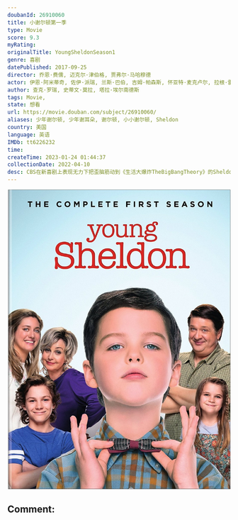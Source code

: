 ```yaml
---
doubanId: 26910060
title: 小谢尔顿第一季
type: Movie
score: 9.3
myRating: 
originalTitle: YoungSheldonSeason1
genre: 喜剧
datePublished: 2017-09-25
director: 乔恩·费儒, 迈克尔·津伯格, 贾弗尔·马哈穆德
actor: 伊恩·阿米蒂奇, 佐伊·派瑞, 兰斯·巴伯, 吉姆·帕森斯, 怀亚特·麦克卢尔, 拉根·雷沃德, 鲍勃·纽哈特, 蒙塔纳·乔丹, 安妮·波茨, 维勒莉·玛哈菲, 瑞克斯·林恩, 布赖恩·斯特帕尼克, 梅丽莎·唐, 弗兰西丝·康罗伊, 伊隆·马斯克, 杰森·亚历山大, 瑞安·方, 道克·法罗, 雷·利奥塔, 兰登·泰勒·克洛茨, 艾萨克·福克纳, undefined
author: 查克·罗瑞, 史蒂文·莫拉, 塔拉·埃尔南德斯
tags: Movie, 
state: 想看
url: https://movie.douban.com/subject/26910060/
aliases: 少年谢尔顿, 少年谢耳朵, 谢尔顿, 小小谢尔顿, Sheldon
country: 美国
language: 英语
IMDb: tt6226232
time: 
createTime: 2023-01-24 01:44:37
collectionDate: 2022-04-10
desc: CBS在新喜剧上表现无力下把歪脑筋动到《生活大爆炸TheBigBangTheory》的Sheldon身上，早前他们宣布开发《生活大爆炸》衍生前传剧，現CBS确定预订命名为《小谢尔顿Young...
---
```


![image](assets/p2627603561.jpg)

Comment: 
---

